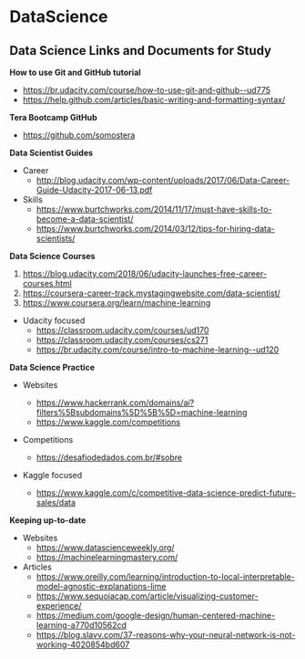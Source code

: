 # DataScience
## Data Science Links and Documents for Study

**How to use Git and GitHub tutorial**
- https://br.udacity.com/course/how-to-use-git-and-github--ud775
- https://help.github.com/articles/basic-writing-and-formatting-syntax/

**Tera Bootcamp GitHub**
- https://github.com/somostera

**Data Scientist Guides**
  - Career
    - http://blog.udacity.com/wp-content/uploads/2017/06/Data-Career-Guide-Udacity-2017-06-13.pdf
  - Skills
    - https://www.burtchworks.com/2014/11/17/must-have-skills-to-become-a-data-scientist/
    - https://www.burtchworks.com/2014/03/12/tips-for-hiring-data-scientists/

**Data Science Courses**
1. https://blog.udacity.com/2018/06/udacity-launches-free-career-courses.html
2. https://coursera-career-track.mystagingwebsite.com/data-scientist/
3. https://www.coursera.org/learn/machine-learning

  - Udacity focused
    - https://classroom.udacity.com/courses/ud170
    - https://classroom.udacity.com/courses/cs271
    - https://br.udacity.com/course/intro-to-machine-learning--ud120

**Data Science Practice**
  - Websites
    - https://www.hackerrank.com/domains/ai?filters%5Bsubdomains%5D%5B%5D=machine-learning
    - https://www.kaggle.com/competitions
  - Competitions
    - https://desafiodedados.com.br/#sobre

  - Kaggle focused
    - https://www.kaggle.com/c/competitive-data-science-predict-future-sales/data

**Keeping up-to-date**
  - Websites
    - https://www.datascienceweekly.org/
    - https://machinelearningmastery.com/
  - Articles
    - https://www.oreilly.com/learning/introduction-to-local-interpretable-model-agnostic-explanations-lime
    - https://www.sequoiacap.com/article/visualizing-customer-experience/
    - https://medium.com/google-design/human-centered-machine-learning-a770d10562cd
    - https://blog.slavv.com/37-reasons-why-your-neural-network-is-not-working-4020854bd607
